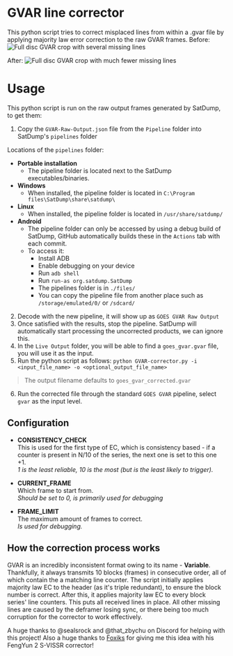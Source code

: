 # GVAR line corrector
This python script tries to correct misplaced lines from within a .gvar file by applying majority law error correction to the raw GVAR frames.
Before:
![Full disc GVAR crop with several missing lines](https://github.com/Cpt-Dingus/GVAR-line-corrector/assets/100243410/af217faa-6dca-42e2-9c8f-ed22e4391065)

After:
![Full disc GVAR crop with much fewer missing lines](https://github.com/Cpt-Dingus/GVAR-line-corrector/assets/100243410/48c5a50d-f92f-40b3-a32f-55af66136167)


# Usage
This python script is run on the raw output frames generated by SatDump, to get them:
1) Copy the `GVAR-Raw-Output.json` file from the `Pipeline` folder into SatDump's `pipelines` folder


Locations of the `pipelines` folder:
- **Portable installation**
    - The pipeline folder is located next to the SatDump executables/binaries.
- **Windows**  
    - When installed, the pipeline folder is located in `C:\Program files\SatDump\share\satdump\`
- **Linux**
    - When installed, the pipeline folder is located in `/usr/share/satdump/`
- **Android**
    - The pipeline folder can only be accessed by using a debug build of SatDump, GitHub automatically builds these in the `Actions` tab with each commit.
    - To access it:
        - Install ADB
        - Enable debugging on your device
        - Run `adb shell`
        - Run `run-as org.satdump.SatDump`
        - The pipelines folder is in `./files/`
        - You can copy the pipeline file from another place such as `/storage/emulated/0/` or `/sdcard/`

2) Decode with the new pipeline, it will show up as `GOES GVAR Raw Output` 
3) Once satisfied with the results, stop the pipeline. SatDump will automatically start processing the uncorrected products, we can ignore this.
4) In the `Live Output` folder, you will be able to find a `goes_gvar.gvar` file, you will use it as the input.
5) Run the python script as follows: `python GVAR-corrector.py -i <input_file_name> -o <optional_output_file_name>`
> The output filename defaults to `goes_gvar_corrected.gvar`
6) Run the corrected file through the standard `GOES GVAR` pipeline, select `gvar` as the input level.

## Configuration

- **CONSISTENCY_CHECK** <br>
This is used for the first type of EC, which is consistency based - if a counter is present in N/10 of the series, the next one is set to this one +1. <br>
*1 is the least reliable, 10 is the most (but is the least likely to trigger).*

- **CURRENT_FRAME** <br>
Which frame to start from. <br>
*Should be set to 0, is primarily used for debugging*

- **FRAME_LIMIT** <br>
The maximum amount of frames to correct. <br>
*Is used for debugging.*

## How the correction process works
GVAR is an incredibly inconsistent format owing to its name - **Variable**. Thankfully, it always transmits 10 blocks (frames) in consecutive order, all of which contain the a matching line counter. The script initially applies majority law EC to the header (as it's triple redundant), to ensure the block number is correct. After this, it applies majority law EC to every block series' line counters. This puts all received lines in place. All other missing lines are caused by the deframer losing sync, or there being too much corruption for the corrector to work effectively.




A huge thanks to @sealsrock and @that_zbychu on Discord for helping with this project!
Also a huge thanks to [Foxiks](https://github.com/Foxiks) for giving me this idea with his FengYun 2 S-VISSR corrector!